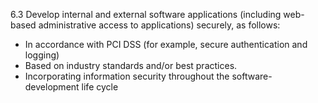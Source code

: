 6.3 Develop internal and external software 
applications (including web-based 
administrative access to applications) 
securely, as follows: 

* In accordance with PCI DSS (for example, secure authentication and logging) 
* Based on industry standards and/or best practices. 
* Incorporating information security throughout the software-development life cycle 




